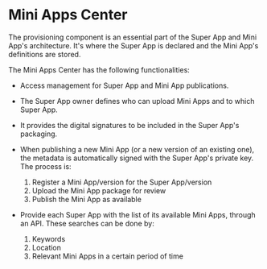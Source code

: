 # Mini Apps Center

The provisioning component is an essential part of the Super App and Mini App's architecture. It's where the Super App is declared and the Mini App's definitions are stored. 

The Mini Apps Center has the following functionalities:

- Access management for Super App and Mini App publications.
- The Super App owner defines who can upload Mini Apps and to which Super App.
- It provides the digital signatures to be included in the Super App's packaging.
- When publishing a new Mini App (or a new version of an existing one), the metadata is automatically signed with the Super App's private key. The process is:
	1. Register a Mini App/version for the Super App/version
	2. Upload the Mini App package for review
	3. Publish the Mini App as available

- Provide each Super App with the list of its available Mini Apps, through an API. These searches can be done by:
	1. Keywords
	2. Location 
	3. Relevant Mini Apps in a certain period of time
